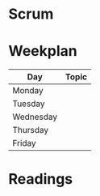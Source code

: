 # Scrum


# Weekplan

Day | Topic
---|---
Monday | 
Tuesday |  
Wednesday | 
Thursday | 
Friday | 

# Readings

## 